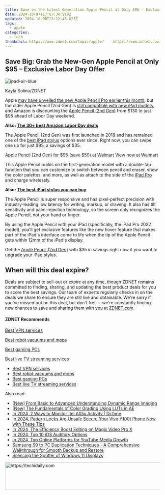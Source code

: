 ```yaml
---
title: Save on the Latest Generation Apple Pencil at Only $95 - Exclusive Labor Day Sale Offer From ZDNet!
date: 2024-10-07T17:07:34.918Z
updated: 2024-10-08T23:12:45.823Z
tags:
  - apple
categories:
  - tech
thumbnail: https://www.zdnet.com/topic/apple/    https://www.zdnet.com/a/img/resize/2482ac1aea555794f35e359f812497882c10291d/2024/03/29/7ea616c5-15a6-4f6c-bb69-ee5f55e2021c/img-1321.jpg?width=170&height=96&fit=crop&auto=webp
---
```


## Save Big: Grab the New-Gen Apple Pencil at Only $95 – Exclusive Labor Day Offer

![ipad-air-blue](https://www.zdnet.com/a/img/resize/3d7669990827e2514b1a4f385beee113e22f0295/2024/03/29/76e0e681-ab36-455e-b3e5-3926c31697a8/img-1356.jpg?auto=webp&width=1280)

Kayla Solino/ZDNET

Apple [may have unveiled the new Apple Pencil Pro earlier this month](https://www.zdnet.com/article/everything-apple-will-announce-at-its-ipad-event-on-may-7-ipad-pro-air-pencil-and-more/), but the older Apple Pencil (2nd Gen) is [still compatible with new iPad models](https://www.zdnet.com/article/apple-pencil-pro-vs-apple-pencil-2/), and Amazon is discounting the [Apple Pencil (2nd Gen)](https://goto.walmart.com/c/5597632/565706/9383?sharedid=zdnet&partnerpropertyid=1980086&u=https%3A%2F%2Fwww.walmart.com%2Fip%2FApple-Pencil-2nd-Generation-Pixel-Perfect-Precision-Industry-Leading-Low-Latency-Perfect-Note-Taking-Drawing-Signing-documents-Attaches-Charges-Pairs%2F949679706&subId1=zd-__COM_CLICK_ID__-dtp) from $130 to just $95 ahead of Labor Day weekend.

**Also:** [**The 30+ best Amazon Labor Day deals**](https://www.zdnet.com/home-and-office/best-labor-day-amazon-deals-2024/)

The Apple Pencil (2nd Gen) was first launched in 2018 and has remained one of the [best iPad stylus](https://www.zdnet.com/article/best-ipad-stylus/) options ever since. Right now, you can swipe one up for just $95, a savings of $35.

[Apple Pencil (2nd Gen) for $95 (save $50) at Walmart View now at Walmart](https://goto.walmart.com/c/5597632/565706/9383?sharedid=zdnet&partnerpropertyid=1980086&u=https%3A%2F%2Fwww.walmart.com%2Fip%2FApple-Pencil-2nd-Generation-Pixel-Perfect-Precision-Industry-Leading-Low-Latency-Perfect-Note-Taking-Drawing-Signing-documents-Attaches-Charges-Pairs%2F949679706&subId1=zd-__COM_CLICK_ID__-dtp)

This Apple Pencil builds on the first-generation model with a double-tap function that you can customize to switch between pencil and eraser, show the color palettes, and more, as well as attach to the side of the [iPad Pro](https://buy.geni.us/Proxy.ashx?TSID=368250&GR%5FURL=https%3A%2F%2Fwww.amazon.com%2Fdp%2FB0BJLF2BRM%3Ftag%3Dzd-buy-button-20%26ascsubtag%3D%5F%5FCOM%5FCLICK%5FID%5F%5F%7C458a7732-7cd5-4170-b85d-5afea7e2f7b7%7Cdtp&dtb=1) and charge wirelessly.

**Also:** [**The best iPad stylus you can buy**](https://www.zdnet.com/article/best-ipad-stylus/)

The Apple Pencil is super responsive and has pixel-perfect precision with industry-leading low latency for writing, markup, or drawing. It also has tilt sensitivity and palm-rejection technology, so the screen only recognizes the Apple Pencil, not your hand or finger.

By using the Apple Pencil with your iPad (specifically, the iPad Pro 2022 model), you'll get exclusive features like the new hover feature that makes part of the iPad's interface come to life when the tip of the Apple Pencil gets within 12mm of the iPad's display. 

Get the [Apple Pencil (2nd Gen)](https://goto.walmart.com/c/5597632/565706/9383?sharedid=zdnet&partnerpropertyid=1980086&u=https%3A%2F%2Fwww.walmart.com%2Fip%2FApple-Pencil-2nd-Generation-Pixel-Perfect-Precision-Industry-Leading-Low-Latency-Perfect-Note-Taking-Drawing-Signing-documents-Attaches-Charges-Pairs%2F949679706&subId1=zd-__COM_CLICK_ID__-dtp) with $35 in savings right now if you want to upgrade your iPad stylus. 

## When will this deal expire?

Deals are subject to sell-out or expire at any time, though ZDNET remains committed to finding, sharing, and updating the best product deals for you to score the best savings. Our team of experts regularly checks in on the deals we share to ensure they are still live and obtainable. We're sorry if you've missed out on this deal, but don't fret -- we're constantly finding new chances to save and sharing them with you at [ZDNET.com](https://www.zdnet.com/). 

#### **ZDNET** Recommends

[Best VPN services](https://www.zdnet.com/article/best-vpn/ "Best VPN services")

[Best robot vacuums and mops](https://www.zdnet.com/article/best-robot-vacuum-mop/ "Best robot vacuums and mops")

[Best gaming PCs](https://www.zdnet.com/article/best-gaming-pc/ "Best gaming PCs")

[Best live TV streaming services](https://www.zdnet.com/article/best-live-tv-streaming-service/ "Best live TV streaming services")

* [Best VPN services](https://www.zdnet.com/article/best-vpn/ "Best VPN services")
* [Best robot vacuums and mops](https://www.zdnet.com/article/best-robot-vacuum-mop/ "Best robot vacuums and mops")
* [Best gaming PCs](https://www.zdnet.com/article/best-gaming-pc/ "Best gaming PCs")
* [Best live TV streaming services](https://www.zdnet.com/article/best-live-tv-streaming-service/ "Best live TV streaming services")

<ins class="adsbygoogle"
     style="display:block"
     data-ad-format="autorelaxed"
     data-ad-client="ca-pub-7571918770474297"
     data-ad-slot="1223367746"></ins>

<ins class="adsbygoogle"
     style="display:block"
     data-ad-client="ca-pub-7571918770474297"
     data-ad-slot="8358498916"
     data-ad-format="auto"
     data-full-width-responsive="true"></ins>

<span class="atpl-alsoreadstyle">Also read:</span>
<div><ul>
<li><a href="https://some-techniques.techidaily.com/new-from-basic-to-advanced-understanding-dynamic-range-imaging/"><u>[New] From Basic to Advanced Understanding Dynamic Range Imaging</u></a></li>
<li><a href="https://some-tips.techidaily.com/new-the-fundamentals-of-color-grading-using-luts-in-ae/"><u>[New] The Fundamentals of Color Grading Using LUTs in AE</u></a></li>
<li><a href="https://android-location-track.techidaily.com/in-2024-2-ways-to-monitor-itel-a05s-activity-drfone-by-drfone-virtual-android/"><u>In 2024, 2 Ways to Monitor Itel A05s Activity | Dr.fone</u></a></li>
<li><a href="https://unlock-android.techidaily.com/in-2024-pattern-locks-are-unsafe-secure-your-vivo-y100t-phone-now-with-these-tips-by-drfone-android/"><u>In 2024, Pattern Locks Are Unsafe Secure Your Vivo Y100t Phone Now with These Tips</u></a></li>
<li><a href="https://some-tips.techidaily.com/in-2024-the-efficiency-boost-editing-on-magix-video-pro-x/"><u>In 2024, The Efficiency Boost Editing on Magix Video Pro X</u></a></li>
<li><a href="https://some-tips.techidaily.com/in-2024-top-10-ios-auditory-options/"><u>In 2024, Top 10 iOS Auditory Options</u></a></li>
<li><a href="https://some-tips.techidaily.com/in-2024-top-online-platforms-for-youtube-media-growth/"><u>In 2024, Top Online Platforms for YouTube Media Growth</u></a></li>
<li><a href="https://fox-place.techidaily.com/samsung-s9-to-pc-duplication-techniques-a-comprehensive-walkthrough-for-smooth-backup-and-restore/"><u>Samsung S9 to PC Duplication Techniques - A Comprehensive Walkthrough for Smooth Backup and Restore</u></a></li>
<li><a href="https://network-issues.techidaily.com/silencing-the-sputter-of-windows-11-displays/"><u>Silencing the Sputter of Windows 11 Displays</u></a></li>
</ul></div>

<!-- affiliate ads begin -->
<a href="https://ephamedtechinc.pxf.io/c/5597632/2136623/26400" target="_top" id="2136623">
  <img src="//a.impactradius-go.com/display-ad/26400-2136623" border="0" alt="https://techidaily.com" width="728" height="90"/>
</a>
<img height="0" width="0" src="https://ephamedtechinc.pxf.io/i/5597632/2136623/26400" style="position:absolute;visibility:hidden;" border="0" />
<!-- affiliate ads end -->

